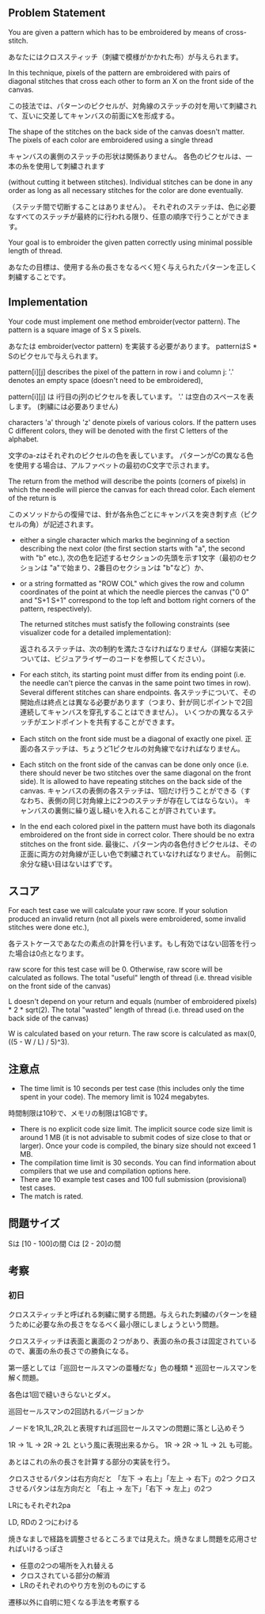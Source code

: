 ## Problem Statement

You are given a pattern which has to be embroidered by means of cross-stitch.

あなたにはクロススティッチ（刺繍で模様がかかれた布）が与えられます。

In this technique, pixels of the pattern are embroidered with pairs of diagonal stitches that cross each other to form an X on the front side of the canvas.

この技法では、パターンのピクセルが、対角線のステッチの対を用いて刺繍されて、互いに交差してキャンバスの前面にXを形成する。

The shape of the stitches on the back side of the canvas doesn't matter. The pixels of each color are embroidered using a single thread

キャンバスの裏側のステッチの形状は関係ありません。 各色のピクセルは、一本の糸を使用して刺繍されます

(without cutting it between stitches). Individual stitches can be done in any order as long as all necessary stitches for the color are done eventually.

（ステッチ間で切断することはありません）。 それぞれのステッチは、色に必要なすべてのステッチが最終的に行われる限り、任意の順序で行うことができます。

Your goal is to embroider the given patten correctly using minimal possible length of thread.

あなたの目標は、使用する糸の長さをなるべく短く与えられたパターンを正しく刺繍することです。


## Implementation

Your code must implement one method embroider(vector<string> pattern). The pattern is a square image of S x S pixels.

あなたは embroider(vector<string> pattern) を実装する必要があります。 patternはS * Sのピクセルで与えられます。

pattern[i][j] describes the pixel of the pattern in row i and column j: '.' denotes an empty space (doesn't need to be embroidered),

pattern[i][j] は i行目のj列のピクセルを表しています。 '.' は空白のスペースを表します。 (刺繍には必要ありません)

characters 'a' through 'z' denote pixels of various colors. If the pattern uses C different colors, they will be denoted with the first C letters of the alphabet.

文字のa-zはそれぞれのピクセルの色を表しています。 パターンがCの異なる色を使用する場合は、アルファベットの最初のC文字で示されます。

The return from the method will describe the points (corners of pixels) in which the needle will pierce the canvas for each thread color. Each element of the return is

このメソッドからの復帰では、針が各糸色ごとにキャンバスを突き刺す点（ピクセルの角）が記述されます。

- either a single character which marks the beginning of a section describing the next color (the first section starts with "a", the second with "b" etc.),
  次の色を記述するセクションの先頭を示す1文字（最初のセクションは "a"で始まり、2番目のセクションは "b"など）か、

- or a string formatted as "ROW COL" which gives the row and column coordinates of the point at which the needle pierces the canvas
  ("0 0" and "S+1 S+1" correspond to the top left and bottom right corners of the pattern, respectively).  

  The returned stitches must satisfy the following constraints (see visualizer code for a detailed implementation):

  返されるステッチは、次の制約を満たさなければなりません（詳細な実装については、ビジュアライザーのコードを参照してください）。

- For each stitch, its starting point must differ from its ending point (i.e. the needle can't pierce the canvas in the same point two times in row). Several different stitches can share endpoints.
  各ステッチについて、その開始点は終点とは異なる必要があります（つまり、針が同じポイントで2回連続してキャンバスを穿孔することはできません）。 いくつかの異なるステッチがエンドポイントを共有することができます。

- Each stitch on the front side must be a diagonal of exactly one pixel.
  正面の各ステッチは、ちょうど1ピクセルの対角線でなければなりません。

- Each stitch on the front side of the canvas can be done only once (i.e. there should never be two stitches over the same diagonal on the front side).
  It is allowed to have repeating stitches on the back side of the canvas.
  キャンバスの表側の各ステッチは、1回だけ行うことができる（すなわち、表側の同じ対角線上に2つのステッチが存在してはならない）。 キャンバスの裏側に繰り返し縫いを入れることが許されています。

- In the end each colored pixel in the pattern must have both its diagonals embroidered on the front side in correct color. There should be no extra stitches on the front side.
  最後に、パターン内の各色付きピクセルは、その正面に両方の対角線が正しい色で刺繍されていなければなりません。 前側に余分な縫い目はないはずです。

## スコア

For each test case we will calculate your raw score. If your solution produced an invalid return (not all pixels were embroidered, some invalid stitches were done etc.),

各テストケースであなたの素点の計算を行います。もし有効ではない回答を行った場合は0点となります。

raw score for this test case will be 0. Otherwise, raw score will be calculated as follows. The total "useful" length of thread (i.e. thread visible on the front side of the canvas)

L doesn't depend on your return and equals (number of embroidered pixels) * 2 * sqrt(2). The total "wasted" length of thread (i.e. thread used on the back side of the canvas)

W is calculated based on your return. The raw score is calculated as max(0, ((5 - W / L) / 5)^3).


## 注意点

-	The time limit is 10 seconds per test case (this includes only the time spent in your code). The memory limit is 1024 megabytes.

  時間制限は10秒で、メモリの制限は1GBです。

-	There is no explicit code size limit. The implicit source code size limit is around 1 MB (it is not advisable to submit codes of size close to that or larger). Once your code is compiled, the binary size should not exceed 1 MB.
-	The compilation time limit is 30 seconds. You can find information about compilers that we use and compilation options here.
-	There are 10 example test cases and 100 full submission (provisional) test cases.
-	The match is rated.


## 問題サイズ

Sは [10 - 100]の間
Cは [2 - 20]の間

## 考察

### 初日

クロススティッチと呼ばれる刺繍に関する問題。与えられた刺繍のパターンを縫うために必要な糸の長さをなるべく最小限にしましょうという問題。

クロススティッチは表面と裏面の２つがあり、表面の糸の長さは固定されているので、裏面の糸の長さでの勝負になる。

第一感としては「巡回セールスマンの亜種だな」色の種類 * 巡回セールスマンを解く問題。

各色は1回で縫いきらないとダメ。

巡回セールスマンの2回訪れるバージョンか

ノードを1R,1L,2R,2Lと表現すれば巡回セールスマンの問題に落とし込めそう

1R -> 1L -> 2R -> 2L という風に表現出来るから。
1R -> 2R -> 1L -> 2L も可能。

あとはこれの糸の長さを計算する部分の実装を行う。

クロスさせるパタンは右方向だと 「左下 -> 右上」「左上 -> 右下」の2つ
クロスさせるパタンは左方向だと 「右上 -> 左下」「右下 -> 左上」の2つ

LRにもそれぞれ2pa

LD, RDの２つにわける

焼きなましで経路を調整させるところまでは見えた。焼きなまし問題を応用させればいけるっぽさ

* 任意の2つの場所を入れ替える
* クロスされている部分の解消
* LRのそれぞれのやり方を別のものにする

遷移以外に自明に短くなる手法を考察する
